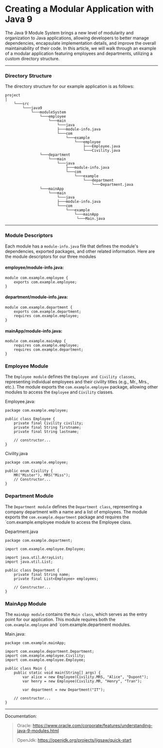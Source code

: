 # Creating a Modular Application with Java 9


The Java 9 Module System brings a new level of modularity and organization to Java applications, allowing developers to better manage dependencies, encapsulate implementation details, and improve the overall maintainability of their code. In this article, we will walk through an example of a modular application featuring employees and departments, utilizing a custom directory structure.

----

### Directory Structure
The directory structure for our example application is as follows:
```
project
│
    └───src 
        └───java9
            └───moduleSystem
                └───employee
                    └───main
                        └───java
                        ├───module-info.java
                        └───com
                            └───example
                                └───employee
                                    ├───Employee.java
                                    └───Civility.java
                └───department
                    └───main
                        └───java
                            ├───module-info.java
                            └───com
                                └───example
                                    └───department
                                        └───Department.java
                └───mainApp
                    └───main
                        └───java
                        ├───module-info.java
                        └───com
                            └───example
                                └───mainApp
                                 └───Main.java
```

----

### Module Descriptors

Each module has a `module-info.java` file that defines the module's dependencies, exported packages, and other related information. Here are the module descriptors for our three modules

#### employee/module-info.java:
```
module com.example.employee {
    exports com.example.employee;
}
```
#### department/module-info.java:
```
module com.example.department {
    exports com.example.department;
    requires com.example.employee;
}
```
#### mainApp/module-info.java:
```
module com.example.mainApp {
    requires com.example.employee;
    requires com.example.department;
}
```

### Employee Module
The `Employee module` defines the `Employee and Civility classes`, representing individual employees and their civility titles (e.g., Mr., Mrs., etc.).
The module exports the `com.example.employee` package, allowing other modules to access the `Employee` and `Civility` classes.

Employee.java:
```
package com.example.employee;

public class Employee {
    private final Civility civility;
    private final String firstname;
    private final String lastname;
    
    // constructor...
}
```
Civility.java
```
package com.example.employee;

public enum Civility {
    MR("Mister"), MRS("Miss");
    // Constructor...
}
```

### Department Module
The `Department module` defines the `Department class`, representing a company department with a name and a list of employees. 
The module exports the `com.example.department` package and requires the `com.example.employee module to access the Employee class.

Department.java
```
package com.example.department;

import com.example.employee.Employee;

import java.util.ArrayList;
import java.util.List;

public class Department {
    private final String name;
    private final List<Employee> employees;
    
    // Constructor...
}

```

### MainApp Module
The `mainApp module` contains the `Main class`, which serves as the entry point for our application. This module requires both the `com.example.employee` and `com.example.department modules.

Main.java:
```
package com.example.mainApp;

import com.example.department.Department;
import com.example.employee.Civility;
import com.example.employee.Employee;

public class Main {
    public static void main(String[] args) {
        var alice = new Employee(Civility.MRS, "Alice", "Dupont");
        var henry = new Employee(Civility.MR, "Henry", "Tran");

        var department = new Department("IT");
    
    // constructor...
}
```
----

Documentation:
> Oracle: https://www.oracle.com/corporate/features/understanding-java-9-modules.html
>
> OpenJdk: https://openjdk.org/projects/jigsaw/quick-start
